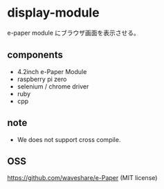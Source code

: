 # display-module

e-paper module にブラウザ画面を表示させる。

## components

- 4.2inch e-Paper Module
- raspberry pi zero
- selenium / chrome driver
- ruby
- cpp

## note

- We does not support cross compile.

## OSS

https://github.com/waveshare/e-Paper (MIT license)
